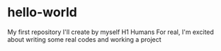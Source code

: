 # hello-world
My first repository I'll create by myself
H1 Humans
For real, I'm excited about writing some real codes and working a project
